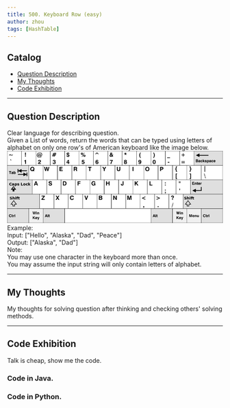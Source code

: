 ```yaml
---
title: 500. Keyboard Row (easy)                 
author: zhou      
tags: [HashTable]          
---
```


       

## Catalog  
+ [Question Description](#partI)
+ [My Thoughts](#partII)
+ [Code Exhibition](#partIII)

----------------------------------

## Question Description
Clear language for describing question.    
Given a List of words, return the words that can be typed using letters of alphabet on only one row's of American keyboard like the image below.      
![Explain Image1](img/img500.png )     
Example:    
Input: ["Hello", "Alaska", "Dad", "Peace"]      
Output: ["Alaska", "Dad"]       
Note:     
You may use one character in the keyboard more than once.    
You may assume the input string will only contain letters of alphabet.     


----------------------------------

## My Thoughts
My thoughts for solving question after thinking and checking others' solving methods.        








----------------------------------

## Code Exhibition
Talk is cheap, show me the code.    
### Code in Java.     



### Code in Python.   



